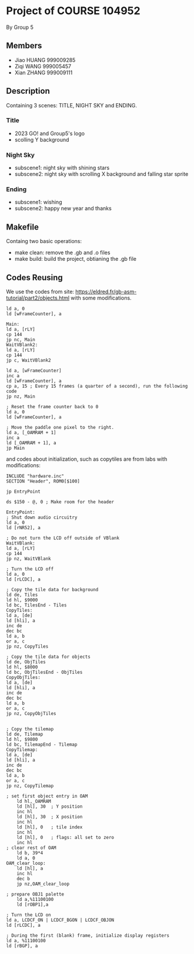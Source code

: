 # Project of COURSE 104952
By Group 5
## Members
- Jiao HUANG 999009285
- Ziqi WANG 999005457
- Xian ZHANG 999009111

## Description
Containing 3 scenes: TITLE, NIGHT SKY and ENDING.
### Title
-  2023 GO! and Group5's logo
-  scolling Y background

### Night Sky
- subscene1: night sky with shining stars
- subscene2: night sky with scrolling X background and falling star sprite

### Ending
- subscene1: wishing
- subscene2: happy new year and thanks

## Makefile
Containg two basic operations:
- make clean: remove the .gb and .o files
- make build: build the project, obtianing the .gb file

## Codes Reusing
We use the codes from site: https://eldred.fr/gb-asm-tutorial/part2/objects.html
with some modifications.
   
    ld a, 0
    ld [wFrameCounter], a

    Main:
    ld a, [rLY]
    cp 144
    jp nc, Main
    WaitVBlank2:
    ld a, [rLY]
    cp 144
    jp c, WaitVBlank2

    ld a, [wFrameCounter]
    inc a
    ld [wFrameCounter], a
    cp a, 15 ; Every 15 frames (a quarter of a second), run the following code
    jp nz, Main

    ; Reset the frame counter back to 0
    ld a, 0
    ld [wFrameCounter], a

    ; Move the paddle one pixel to the right.
    ld a, [_OAMRAM + 1]
    inc a
    ld [_OAMRAM + 1], a
    jp Main

and codes about initialization, such as copytiles are from labs with modifications:
    
    INCLUDE "hardware.inc"
    SECTION "Header", ROM0[$100]

	jp EntryPoint

	ds $150 - @, 0 ; Make room for the header

    EntryPoint:
	; Shut down audio circuitry
	ld a, 0
	ld [rNR52], a

	; Do not turn the LCD off outside of VBlank
    WaitVBlank:
	ld a, [rLY]
	cp 144
	jp nz, WaitVBlank
	
    ; Turn the LCD off
	ld a, 0
	ld [rLCDC], a

	; Copy the tile data for background
	ld de, Tiles
	ld hl, $9000
	ld bc, TilesEnd - Tiles
    CopyTiles:
	ld a, [de]
	ld [hli], a
	inc de
	dec bc
	ld a, b
	or a, c
	jp nz, CopyTiles

	; Copy the tile data for objects
	ld de, ObjTiles
	ld hl, $8000
	ld bc, ObjTilesEnd - ObjTiles
    CopyObjTiles:
	ld a, [de]
	ld [hli], a
	inc de
	dec bc
	ld a, b
	or a, c
	jp nz, CopyObjTiles


	; Copy the tilemap
	ld de, Tilemap
	ld hl, $9800
	ld bc, TilemapEnd - Tilemap
    CopyTilemap:
	ld a, [de]
	ld [hli], a
	inc de
	dec bc
	ld a, b
	or a, c
	jp nz, CopyTilemap

    ; set first object entry in OAM
        ld hl,_OAMRAM
        ld [hl], 30  ; Y position
        inc hl
        ld [hl], 30  ; X position
        inc hl
        ld [hl], 0   ; tile index
        inc hl
        ld [hl], 0   ; flags: all set to zero 
        inc hl
    ; clear rest of OAM
        ld b, 39*4
        ld a, 0
    OAM_clear_loop:
        ld [hl], a
        inc hl
        dec b
        jp nz,OAM_clear_loop

    ; prepare OBJ1 palette 
        ld a,%11100100
        ld [rOBP1],a

	; Turn the LCD on
	ld a, LCDCF_ON | LCDCF_BGON | LCDCF_OBJON
	ld [rLCDC], a

	; During the first (blank) frame, initialize display registers
	ld a, %11100100
	ld [rBGP], a












